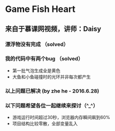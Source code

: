 # Game Fish Heart
## 来自于慕课网视频，讲师：Daisy
### 漂浮物没有完成 （solved）
### 我的代码中有两个bug （solved）
* 第一批气泡生成全是黄色 
* 大鱼和小鱼碰撞时的光环并非每次都产生 

### 以上问题已解决 (by zhe he - 2016.6.28)

### 以下问题希望各位一起继续来探讨（^_^）
* 游戏运行时间超过30秒，浏览器内存瞬间飙到60% 
* 项目结构比较零散，全部变量乱入 
